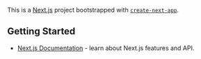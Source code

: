 This is a [Next.js](https://nextjs.org) project bootstrapped with [`create-next-app`](https://nextjs.org/docs/app/api-reference/cli/create-next-app).

## Getting Started

- [Next.js Documentation](https://nextjs.org/docs) - learn about Next.js features and API.






